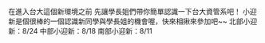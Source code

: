 在進入台大這個新環境之前
先讓學長姐們帶你簡單認識一下台大資管系吧！
小迎新是個很棒的一個認識新同學與學長姐的機會喔，快來相揪來參加吧~~
北部小迎新：8/24
中部小迎新：8/18
南部小迎新：8/11